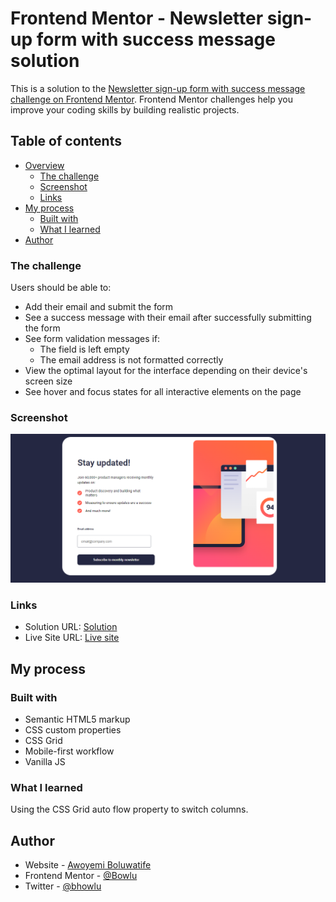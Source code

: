 # Frontend Mentor - Newsletter sign-up form with success message solution

This is a solution to the [Newsletter sign-up form with success message challenge on Frontend Mentor](https://www.frontendmentor.io/challenges/newsletter-signup-form-with-success-message-3FC1AZbNrv). Frontend Mentor challenges help you improve your coding skills by building realistic projects. 

## Table of contents

- [Overview](#overview)
  - [The challenge](#the-challenge)
  - [Screenshot](#screenshot)
  - [Links](#links)
- [My process](#my-process)
  - [Built with](#built-with)
  - [What I learned](#what-i-learned)
- [Author](#author)


### The challenge

Users should be able to:

- Add their email and submit the form
- See a success message with their email after successfully submitting the form
- See form validation messages if:
  - The field is left empty
  - The email address is not formatted correctly
- View the optimal layout for the interface depending on their device's screen size
- See hover and focus states for all interactive elements on the page

### Screenshot

![](./assets/images/screenshot.png)

### Links

- Solution URL: [Solution](https://www.frontendmentor.io/solutions/newsletter-signup-form-with-success-message-DLlHYxz63p)
- Live Site URL: [Live site](https://newsletter-gold-one.vercel.app/)

## My process

### Built with

- Semantic HTML5 markup
- CSS custom properties
- CSS Grid
- Mobile-first workflow
- Vanilla JS

### What I learned

Using the CSS Grid auto flow property to switch columns.

## Author

- Website - [Awoyemi Boluwatife](https://my-portfolio-adj.vercel.app/)
- Frontend Mentor - [@Bowlu](https://www.frontendmentor.io/profile/Bowlu)
- Twitter - [@bhowlu](https://www.twitter.com/bhowlu)
